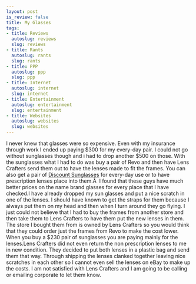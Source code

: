 ```yaml
--- 
layout: post
is_review: false
title: My Glasses
tags: 
- title: Reviews
  autoslug: reviews
  slug: reviews
- title: Rants
  autoslug: rants
  slug: rants
- title: PPP
  autoslug: ppp
  slug: ppp
- title: Internet
  autoslug: internet
  slug: internet
- title: Entertainment
  autoslug: entertainment
  slug: entertainment
- title: Websites
  autoslug: websites
  slug: websites
---
```

I never knew that glasses were so expensive.  Even with my insurance through work I ended up paying $300 for my every-day pair.  I could not go without sunglasses though and i had to drop another $500 on those.  With the sunglasses what I had to do was buy a pair of Revo and then have Lens Crafters send them out to have the lenses made to fit the frames.  You can also get a pair of [Discount Sunglasses](http://www.opticsplanet.net/discount-sunglasses.html) for every-day use or to have prescription lenses place into them.Â  I found that these guys have much better prices on the name brand glasses for every place that I have checked.I have already dropped my sun glasses and put a nice scratch in one of the lenses.  I should have known to get the straps for them because I always put them on my head and then when I turn around they go flying.  I just could not believe that I had to buy the frames from another store and then take them to Lens Crafters to have them put the new lenses in them.  The store I bought them from is owned by Lens Crafters so you would think that they could order just the frames from Revo to make the cost lower.  When you buy a $230 pair of sunglasses you are paying mainly for the lenses.Lens Crafters did not even return the non prescription lenses to me in new condition.  They decided to put both lenses in a plastic bag and send them that way.  Through shipping the lenses clanked together leaving nice scratches in each other so I cannot even sell the lenses on eBay to make up the costs.  I am not satisfied with Lens Crafters and I am going to be calling or emailing corporate to let them know.
